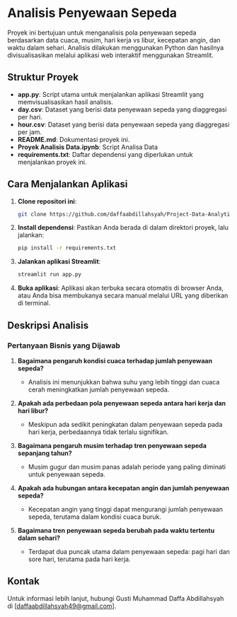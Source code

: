 # Analisis Penyewaan Sepeda

Proyek ini bertujuan untuk menganalisis pola penyewaan sepeda berdasarkan data cuaca, musim, hari kerja vs libur, kecepatan angin, dan waktu dalam sehari. Analisis dilakukan menggunakan Python dan hasilnya divisualisasikan melalui aplikasi web interaktif menggunakan Streamlit.

## Struktur Proyek

- **app.py**: Script utama untuk menjalankan aplikasi Streamlit yang memvisualisasikan hasil analisis.
- **day.csv**: Dataset yang berisi data penyewaan sepeda yang diaggregasi per hari.
- **hour.csv**: Dataset yang berisi data penyewaan sepeda yang diaggregasi per jam.
- **README.md**: Dokumentasi proyek ini.
- **Proyek Analisis Data.ipynb**: Script Analisa Data
- **requirements.txt**: Daftar dependensi yang diperlukan untuk menjalankan proyek ini.

## Cara Menjalankan Aplikasi

1. **Clone repositori ini**:
    ```bash
    git clone https://github.com/daffaabdillahsyah/Project-Data-Analytics.git
    ```

2. **Install dependensi**:
    Pastikan Anda berada di dalam direktori proyek, lalu jalankan:
    ```bash
    pip install -r requirements.txt
    ```

3. **Jalankan aplikasi Streamlit**:
    ```bash
    streamlit run app.py
    ```

4. **Buka aplikasi**:
    Aplikasi akan terbuka secara otomatis di browser Anda, atau Anda bisa membukanya secara manual melalui URL yang diberikan di terminal.

## Deskripsi Analisis

### Pertanyaan Bisnis yang Dijawab

1. **Bagaimana pengaruh kondisi cuaca terhadap jumlah penyewaan sepeda?**
   - Analisis ini menunjukkan bahwa suhu yang lebih tinggi dan cuaca cerah meningkatkan jumlah penyewaan sepeda.

2. **Apakah ada perbedaan pola penyewaan sepeda antara hari kerja dan hari libur?**
   - Meskipun ada sedikit peningkatan dalam penyewaan sepeda pada hari kerja, perbedaannya tidak terlalu signifikan.

3. **Bagaimana pengaruh musim terhadap tren penyewaan sepeda sepanjang tahun?**
   - Musim gugur dan musim panas adalah periode yang paling diminati untuk penyewaan sepeda.

4. **Apakah ada hubungan antara kecepatan angin dan jumlah penyewaan sepeda?**
   - Kecepatan angin yang tinggi dapat mengurangi jumlah penyewaan sepeda, terutama dalam kondisi cuaca buruk.

5. **Bagaimana tren penyewaan sepeda berubah pada waktu tertentu dalam sehari?**
   - Terdapat dua puncak utama dalam penyewaan sepeda: pagi hari dan sore hari, terutama pada hari kerja.

<!-- ## Lisensi

Proyek ini dilisensikan di bawah [Nama Lisensi]. Anda dapat melihat lisensi lengkap di [LICENSE]. -->

## Kontak

Untuk informasi lebih lanjut, hubungi Gusti Muhammad Daffa Abdillahsyah di [daffaabdillahsyah49@gmail.com].
